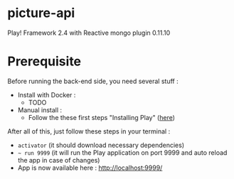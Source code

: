 # picture-api
Play! Framework 2.4 with Reactive mongo plugin 0.11.10

# Prerequisite
Before running the back-end side, you need several stuff :

- Install with Docker :
  - TODO
- Manual install :
  - Follow the these first steps "Installing Play" ([here](https://www.playframework.com/documentation/2.5.x/Installing))

After all of this, just follow these steps in your terminal :
  - ```activator``` (it should download necessary dependencies)
  - ```~ run 9999``` (it will run the Play application on port 9999 and auto reload the app in case of changes)
  - App is now available here : [http://localhost:9999/](http://localhost:9999/)

